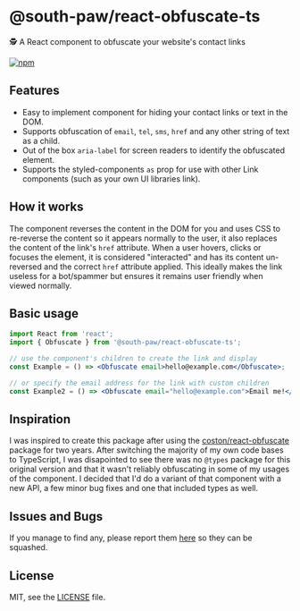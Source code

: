 # @south-paw/react-obfuscate-ts

🕵️ A React component to obfuscate your website's contact links

[![npm](https://img.shields.io/npm/v/@south-paw/react-obfuscate-ts.svg)](https://www.npmjs.com/package/@south-paw/react-obfuscate-ts)

## Features

- Easy to implement component for hiding your contact links or text in the DOM.
- Supports obfuscation of `email`, `tel`, `sms`, `href` and any other string of text as a child.
- Out of the box `aria-label` for screen readers to identify the obfuscated element.
- Supports the styled-components `as` prop for use with other Link components (such as your own UI libraries link).

## How it works

The component reverses the content in the DOM for you and uses CSS to re-reverse the content so it appears normally to the user, it also replaces the content of the link's `href` attribute. When a user hovers, clicks or focuses the element, it is considered "interacted" and has its content un-reversed and the correct `href` attribute applied. This ideally makes the link useless for a bot/spammer but ensures it remains user friendly when viewed normally.

## Basic usage

```jsx
import React from 'react';
import { Obfuscate } from '@south-paw/react-obfuscate-ts';

// use the component's children to create the link and display
const Example = () => <Obfuscate email>hello@example.com</Obfuscate>;

// or specify the email address for the link with custom children
const Example2 = () => <Obfuscate email="hello@example.com">Email me!</Obfuscate>;
```

## Inspiration

I was inspired to create this package after using the [coston/react-obfuscate](https://github.com/coston/react-obfuscate) package for two years. After switching the majority of my own code bases to TypeScript, I was disapointed to see there was no `@types` package for this original version and that it wasn't reliably obfuscating in some of my usages of the component. I decided that I'd do a variant of that component with a new API, a few minor bug fixes and one that included types as well.

## Issues and Bugs

If you manage to find any, please report them [here](https://github.com/South-Paw/react-obfuscate-ts/issues) so they can be squashed.

## License

MIT, see the [LICENSE](./LICENSE) file.
